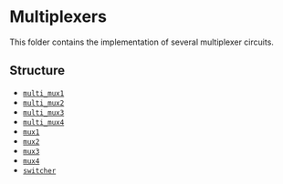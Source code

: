 # Multiplexers

This folder contains the implementation of several multiplexer circuits. 
<!-- multiplexor = data selector : device that selects between several analog or digital input signals and forwards it to a single output line -->

## Structure

- [`multi_mux1`](basics/multiplexer/multi_mux1)
- [`multi_mux2`](multi_mux2)
- [`multi_mux3`](multi_mux3)
- [`multi_mux4`](multi_mux4)
- [`mux1`](mux1)
- [`mux2`](mux2)
- [`mux3`](mux3)
- [`mux4`](mux4)
- [`switcher`](switcher)
